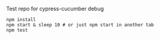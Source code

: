 Test repo for cypress-cucumber debug

```
npm install
npm start & sleep 10 # or just npm start in another tab
npm test
```
